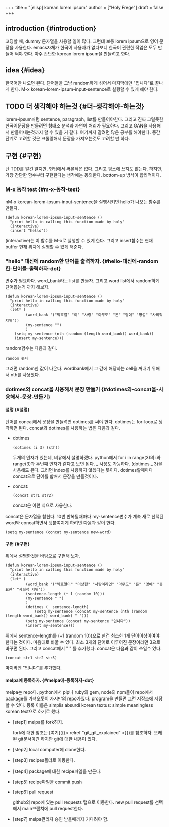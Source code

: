 +++
title = "[elisp] korean lorem ipsum"
author = ["Holy Frege"]
draft = false
+++

## introduction {#introduction}

코딩할 때, dummy 문자열을 사용할 일이 많다. 그런데 보통 lorem
ipsum으로 영어 문장을 사용한다. emacs자체가 한국어 사용자가 없다보니
한국어 관련한 작업은 모두 만들어 써야 한다. 아주 간단한 korean lorem
ipsum을 만들려고 한다.


## idea {#idea}

한국어만 나오면 된다. 단어들을 그냥 random하게 섞어서 마지막에만
"입니다"로 끝나게 한다. M-x korean-lorem-ipsum-input-sentence로 실행할
수 있게 해야 한다.


## <span class="org-todo todo TODO">TODO</span> 더 생각해야 하는것 {#더-생각해야-하는것}

lorem-ipsum처럼 sentence, paragraph, list를 만들어야한다. 그리고 진짜
그럴듯한 한국어문장을 만들려면 형태소 분석과 자연어 처리가
필요하다. 그리고 GAN을 사용해서 만들어내는것까지 할 수 있을 거
같다. 여기까지 갈려면 많은 공부를 해야한다. 중간단계로 고려할 것은
크롤링해서 문장을 가져오는것도 고려할 만 하다.


## 구현 {#구현}

난 TDD를 알긴 알지만, 현업에서 써본적은 없다. 그리고 평소에 쓰지도
않는다. 하지만, 가장 간단한 함수부터 구현한다는 생각에는
동의한다. bottom-up 방식이 합리적이다.


### M-x 동작 test {#m-x-동작-test}

nM-x korean-lorem-ipsum-input-sentence을 실행시키면 hello가 나오는
함수를 만들자.

```emacs-lisp
(defun korean-lorem-ipsum-input-sentence ()
  "print hello in calling this function made by holy"
  (interactive)
  (insert "hello"))
```

(interactive)는 이 함수를 M-x로 실행할 수 있게 한다. 그리고
insert함수는 현재 buffer 현재 위치에 실행할 수 있게 해준다.


### "hello" 대신에 random한 단어를 출력하자. {#hello-대신에-random한-단어를-출력하자-dot}

변수가 필요하다. word_bank라는 list를 만들자. 그리고 word list에서
random하게 단어뽑는거 까지 해보자.

```emacs-lisp
(defun korean-lorem-ipsum-input-sentence ()
  "print hello in calling this function made by holy"
  (interactive)
  (let* (
         (word_bank '("박호열" "이" "사랑" "아무도" "돈" "명예" "명성" "사회적 지위"))
         (my-sentence "")
         )
    (setq my-sentence (nth (random (length word_bank)) word_bank))
    (insert my-sentence)))
```

random함수는 다음과 같다.

```text
random 숫자
```

그러면 random한 값이 나온다. wordbank에서 그 값에 해당하는 cell을
꺼내기 위해서 nth를 사용했다.


### dotimes와 concat을 사용해서 문장 만들기 {#dotimes와-concat을-사용해서-문장-만들기}


#### 설명 {#설명}

단어를 concat해서 문장을 만들려면 dotimes를 써야 한다. dotimes는
for-loop로 생각하면 된다. concat과 dotimes를 사용하는 법은 다음과
같다.

-   dotimes
    ```text
    (dotimes (i 3) (sth))

    ```
    두개의 인자가 있는데, 비유에서 설명하겠다. python에서 for i in
    range(3)의 i와 range(3)과 두번째 인자가 같다고 보면 된다. _ 사용도
    가능하다. (dotimes _ 3)을 사용해도 된다. 그러면 index를 사용하지
    않겠다는 뜻이다. dotimes할때마다 concat으로 단어를 합쳐서 문장을
    만들것이다.

-   concat:
    ```text
    (concat str1 str2)
    ```
    concat은 이런 식으로 사용한다.

concat은 문자열을 합친다. 10번 반복될때마다 my-sentence변수가
계속 새로 선택된 word와 concat하면서 덧붙여지게 하려면 다음과 같이 한다.

```text
(setq my-sentence (concat my-sentence new-word)
```


#### 구현 {#구현}

위에서 설명한것을 바탕으로 구현해 보자.

```elisp
(defun korean-lorem-ipsum-input-sentence ()
  "print hello in calling this function made by holy"
  (interactive)
  (let* (
         (word_bank '("박호열이" "이상한" "사랑이라면" "아무도" "돈" "명예" "중요한" "사회적 지위"))
         (sentence-length (+ 1 (random 10)))
         (my-sentence " ")
         )
         (dotimes (_ sentence-length)
             (setq my-sentence (concat my-sentence (nth (random (length word_bank)) word_bank) " ")))
         (setq my-sentence (concat my-sentence "입니다"))
         (insert my-sentence)))
```

위에서 sentence-length를 (+1 (random 10))으로 한건 최소한 1개
단어이상이여야 한다는 것이다. 마음대로 바꿀 수 있다. 최소 3개의
단어로 이루어진 문장이라면 3으로 바꾸면 된다. 그리고 concat에서 " "
를 추가했다. concat은 다음과 같이 쓰일수 있다.

```text
(concat str1 str2 str3)
```

마지막엔 "입니다"를 추가했다.


#### melpa에 등록하자. {#melpa에-등록하자-dot}

melpa는 repo다. python에서 pip나 ruby의 gem, node의 npm들이 repo에서
package를 가져오듯이 자시만의 repo가있다. program을 만들면 그런
저장소에 저장할 수 있다. 등록 이름은 simplis absurdi korean textus:
simple meaningless korean text으로 하기로 했다.

<!--list-separator-->

-  [step1] melpa를 fork하자.

    fork에 대한 참조는 [여기]({{< relref "git_git_explained" >}})를 참조하자. 오래된 git문서이긴 하지만 git에
    대한 내용이 있다.

<!--list-separator-->

-  [step2] local computer에 clone한다.

<!--list-separator-->

-  [step3] recipes폴더로 이동한다.

<!--list-separator-->

-  [step4] package에 대한 recipe파일을 만든다.

<!--list-separator-->

-  [step5] recipe파일을 commit push

<!--list-separator-->

-  [step6] pull request

    github의 repo에 있는 pull requests 탭으로 이동한다. new pull request를
    선택해서 main브랜치에 pull request한다.

<!--list-separator-->

-  [step7] melpa관리자 승인 받을때까지 기다려야 함.
